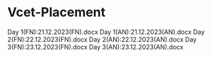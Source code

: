 # Vcet-Placement
Day 1(FN):21.12.2023(FN).docx
Day 1(AN):21.12.2023(AN).docx
Day 2(FN):22.12.2023(FN).docx
Day 2(AN):22.12.2023(AN).docx
Day 3(FN):23.12.2023(FN).docx
Day 3(AN):23.12.2023(AN).docx
